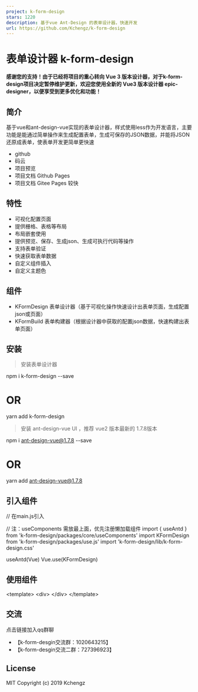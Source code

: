 ```yaml
---
project: k-form-design
stars: 1220
description: 基于vue Ant-Design 的表单设计器，快速开发
url: https://github.com/Kchengz/k-form-design
---
```


表单设计器 k-form-design
===================

**感谢您的支持！由于已经将项目的重心转向 Vue 3 版本设计器，对于k-form-design项目决定暂停维护更新，欢迎您使用全新的 Vue3 版本设计器 epic-designer，以便享受到更多优化和功能！**

简介
--

基于vue和ant-design-vue实现的表单设计器，样式使用less作为开发语言，主要功能是能通过简单操作来生成配置表单，生成可保存的JSON数据，并能将JSON还原成表单，使表单开发更简单更快速

-   github
-   码云
-   项目预览
-   项目文档 Github Pages
-   项目文档 Gitee Pages 较快

特性
--

-   可视化配置页面
-   提供栅格、表格等布局
-   布局嵌套使用
-   提供预览、保存、生成json、生成可执行代码等操作
-   支持表单验证
-   快速获取表单数据
-   自定义组件插入
-   自定义主题色

组件
--

-   KFormDesign 表单设计器（基于可视化操作快速设计出表单页面，生成配置json或页面）
-   KFormBuild 表单构建器（根据设计器中获取的配置json数据，快速构建出表单页面）

安装
--

> 安装表单设计器

npm i k-form-design --save
 
# OR
yarn add k-form-design

> 安装 ant-design-vue UI ，推荐 vue2 版本最新的 1.7.8版本

npm i ant-design-vue@1.7.8 --save

# OR
yarn add ant-design-vue@1.7.8

引入组件
----

// 在main.js引入

// 注：useComponents 需放最上面，优先注册懒加载组件
import { useAntd } from 'k-form-design/packages/core/useComponents'
import KFormDesign from 'k-form-design/packages/use.js'
import 'k-form-design/lib/k-form-design.css'

useAntd(Vue)
Vue.use(KFormDesign)

使用组件
----

<template\>
  <div\>
   <k-form-design />
  </div\>
</template\>

交流
--

点击链接加入qq群聊

-   【k-form-desgin交流群：1020643215】
-   【k-form-desgin交流二群：727396923】

License
-------

MIT Copyright (c) 2019 Kchengz
